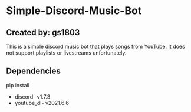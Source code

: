 # Simple-Discord-Music-Bot
## Created by: gs1803
This is a simple discord music bot that plays songs from YouTube. It does not support playlists or livestreams unfortunately.

## Dependencies
pip install
* discord- v1.7.3
* youtube_dl- v2021.6.6
